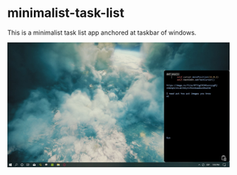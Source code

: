 # minimalist-task-list
This is a minimalist task list app anchored at taskbar of windows.

 ![Alt text](/img/readme_img.jpg?raw=true "main.py")